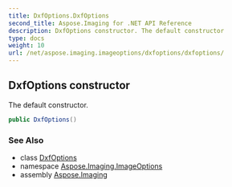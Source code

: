```yaml
---
title: DxfOptions.DxfOptions
second_title: Aspose.Imaging for .NET API Reference
description: DxfOptions constructor. The default constructor
type: docs
weight: 10
url: /net/aspose.imaging.imageoptions/dxfoptions/dxfoptions/
---
```

## DxfOptions constructor

The default constructor.

```csharp
public DxfOptions()
```

### See Also

* class [DxfOptions](../)
* namespace [Aspose.Imaging.ImageOptions](../../dxfoptions/)
* assembly [Aspose.Imaging](../../../)


